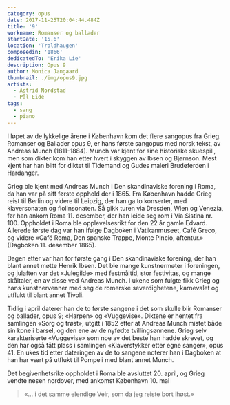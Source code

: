 ```yaml
---
category: opus
date: 2017-11-25T20:04:44.484Z
title: '9'
workname: Romanser og ballader
startDate: '15.6'
location: 'Troldhaugen'
composedin: '1866'
dedicatedTo: 'Erika Lie'
description: Opus 9
author: Monica Jangaard
thumbnail: ./img/opus9.jpg
artists:
  - Astrid Nordstad
  - Pål Eide
tags:
  - sang
  - piano
---
```

I løpet av de lykkelige årene i København kom det flere sangopus fra Grieg. Romanser og Ballader opus 9, er hans første sangopus med norsk tekst, av Andreas Munch (1811-1884). Munch var kjent for sine historiske skuespill, men som dikter kom han etter hvert i skyggen av Ibsen og Bjørnson. Mest kjent har han blitt for diktet til Tidemand og Gudes maleri Brudeferden i Hardanger.

Grieg ble kjent med Andreas Munch i Den skandinaviske forening i Roma, da han var på sitt første opphold der i 1865. Fra København hadde Grieg reist til Berlin og videre til Leipzig, der han ga to konserter, med klaversonaten og fiolinsonaten. Så gikk turen via Dresden, Wien og Venezia, før han ankom Roma 11. desember, der han leide seg rom i Via Sistina nr. 100. Oppholdet i Roma ble opplevelsesrikt for den 22 år gamle Edvard. Allerede første dag var han ifølge Dagboken i Vatikanmuseet, Café Greco, og videre «Café Roma, Den spanske Trappe, Monte Pincio, aftentur.» (Dagboken 11. desember 1865).

Dagen etter var han for første gang i Den skandinaviske forening, der han blant annet møtte Henrik Ibsen. Det ble mange kunstnermøter i foreningen, og julaften var det «Julegilde» med festmåltid, stor festivitas, og mange skåltaler, en av disse ved Andreas Munch. I ukene som fulgte fikk Grieg og hans kunstnervenner med seg de romerske severdighetene, karnevalet og utflukt til blant annet Tivoli.  

Tidlig i april daterer han de to første sangene i det som skulle blir Romanser og ballader, opus 9; «Harpen» og «Vuggevise». Diktene er hentet fra samlingen «Sorg og trøst», utgitt i 1852 etter at Andreas Munch mistet både sin kone i barsel, og den ene av de nyfødte tvillingsønnene. Grieg selv karakteriserte «Vuggevise» som noe av det beste han hadde skrevet, og den har også fått plass i samlingen «Klaverstykker etter egne sanger», opus 41. En ukes tid etter dateringen av de to sangene noterer han i Dagboken at han har vært på utflukt til Pompeii med blant annet Munch.    

Det begivenhetsrike oppholdet i Roma ble avsluttet 20. april, og Grieg vendte nesen nordover, med ankomst København 10. mai

> «… i det samme elendige Veir, som da jeg reiste bort ihøst.»
